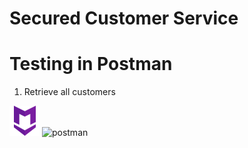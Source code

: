 # Secured Customer Service

# Testing in Postman

1. Retrieve all customers

![alt text](https://github.com/adam-p/markdown-here/raw/master/src/common/images/icon48.png "Logo Title Text 1")
![postman](/imgs/unsec-get-all.png)
